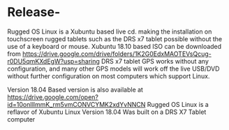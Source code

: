 # Release-
Rugged OS Linux is a Xubuntu based live cd. making the installation on touchscreen rugged tablets such as the DRS x7 tablet possible without the use of a keyboard or mouse.
Xubuntu 18.10 based ISO can be downloaded from https://drive.google.com/drive/folders/1K2G0EdxMAOTEVsQcug-r0DU5qmKXdEgW?usp=sharing
DRS x7 tablet GPS works without any configuration, and many other GPS models will work off the live USB/DVD without further configuration on most computers which support Linux.

Version 18.04 Based version is also available at https://drive.google.com/open?id=10onIlImmK_rm5vmCONVCYMK2xdYvNNCN
Rugged OS Linux is a reflavor of Xubuntu Linux 
Version 18.04 Was built on a DRS X7 Tablet computer 
